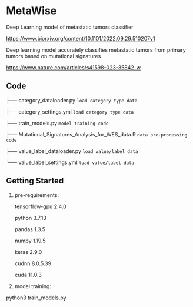 # MetaWise

Deep Learning model of metastatic tumors classifier

https://www.biorxiv.org/content/10.1101/2022.09.29.510207v1

Deep learning model accurately classifies metastatic tumors from primary tumors based on mutational signatures

https://www.nature.com/articles/s41598-023-35842-w


## Code

├── category_dataloader.py              `load category type data`

├── category_settings.yml               `load category type data`

├── train_models.py                     `model training code`

├── Mutational_Signatures_Analysis_for_WES_data.R     `data pre-processing code`

├── value_label_dataloader.py           `load value/label data`

└── value_label_settings.yml            `load value/label data`

## Getting Started
1. pre-requirements:

    tensorflow-gpu 2.4.0
    
    python 3.7.13
    
    pandas 1.3.5
   
    numpy 1.19.5
    
    keras 2.9.0
    
    cudnn 8.0.5.39
    
    cuda 11.0.3
    
2. model training:

python3 train_models.py
